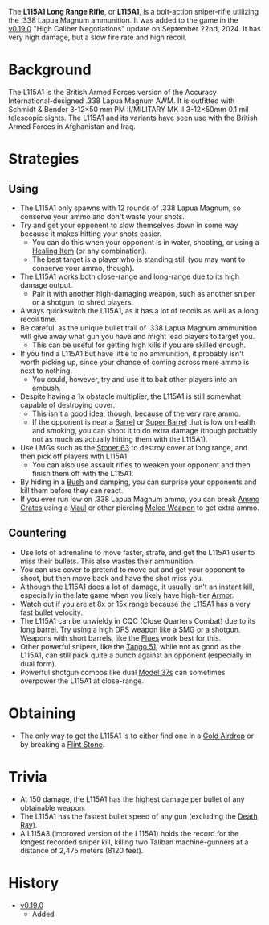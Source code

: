 The **L115A1 Long Range Rifle**, or **L115A1**, is a bolt-action sniper-rifle utilizing the .338 Lapua Magnum ammunition. It was added to the game in the [v0.19.0](https://github.com/HasangerGames/suroi/releases/tag/v0.19.0) "High Caliber Negotiations" update on September 22nd, 2024. It has very high damage, but a slow fire rate and high recoil.

# Background
The L115A1 is the British Armed Forces version of the Accuracy International-designed .338 Lapua Magnum AWM. It is outfitted with Schmidt & Bender 3-12×50 mm PM II/MILITARY MK II 3-12×50mm 0.1 mil telescopic sights. The L115A1 and its variants have seen use with the British Armed Forces in Afghanistan and Iraq.

# Strategies

## Using

- The L115A1 only spawns with 12 rounds of .338 Lapua Magnum, so conserve your ammo and don't waste your shots.
- Try and get your opponent to slow themselves down in some way because it makes hitting your shots easier.
  - You can do this when your opponent is in water, shooting, or using a [Healing Item](/healing) (or any combination).
  - The best target is a player who is standing still (you may want to conserve your ammo, though).
- The L115A1 works both close-range and long-range due to its high damage output.
  - Pair it with another high-damaging weapon, such as another sniper or a shotgun, to shred players.
- Always quickswitch the L115A1, as it has a lot of recoils as well as a long recoil time.
- Be careful, as the unique bullet trail of .338 Lapua Magnum ammunition will give away what gun you have and might lead players to target you.
  - This can be useful for getting high kills if you are skilled enough.
- If you find a L115A1 but have little to no ammunition, it probably isn't worth picking up, since your chance of coming across more ammo is next to nothing.
  - You could, however, try and use it to bait other players into an ambush.
- Despite having a 1x obstacle multiplier, the L115A1 is still somewhat capable of destroying cover.
  - This isn't a good idea, though, because of the very rare ammo.
  - If the opponent is near a [Barrel](/obstacles/barrel) or [Super Barrel](/obstacles/super_barrel) that is low on health and smoking, you can shoot it to do extra damage (though probably not as much as actually hitting them with the L115A1).
- Use LMGs such as the [Stoner 63](/weapons/guns/stoner_63) to destroy cover at long range, and then pick off players with L115A1.
  - You can also use assault rifles to weaken your opponent and then finish them off with the L115A1.
- By hiding in a [Bush](/obstacles/bush) and camping, you can surprise your opponents and kill them before they can react.
- If you ever run low on .338 Lapua Magnum ammo, you can break [Ammo Crates](/obstacles/ammo_crate) using a [Maul](/weapons/melee/maul) or other piercing [Melee Weapon](/weapons/melee) to get extra ammo.

## Countering
- Use lots of adrenaline to move faster, strafe, and get the L115A1 user to miss their bullets. This also wastes their ammunition.
- You can use cover to pretend to move out and get your opponent to shoot, but then move back and have the shot miss you.
- Although the L115A1 does a lot of damage, it usually isn't an instant kill, especially in the late game when you likely have high-tier [Armor](/equipment/armor).
- Watch out if you are at 8x or 15x range because the L115A1 has a very fast bullet velocity.
- The L115A1 can be unwieldy in CQC (Close Quarters Combat) due to its long barrel. Try using a high DPS weapon like a SMG or a shotgun. Weapons with short barrels, like the [Flues](/weapons/guns/flues) work best for this.
- Other powerful snipers, like the [Tango 51](/weapons/guns/tango_51), while not as good as the L115A1, can still pack quite a punch against an opponent (especially in dual form).
- Powerful shotgun combos like dual [Model 37s](/weapons/guns/model_37) can sometimes overpower the L115A1 at close-range.

# Obtaining
- The only way to get the L115A1 is to either find one in a [Gold Airdrop](/obstacles/gold_airdrop_crate) or by breaking a [Flint Stone](/obstacles/flint_stone).

# Trivia
- At 150 damage, the L115A1 has the highest damage per bullet of any obtainable weapon. 
- The L115A1 has the fastest bullet speed of any gun (excluding the [Death Ray](/weapons/guns/death_ray)).
- A L115A3 (improved version of the L115A1) holds the record for the longest recorded sniper kill, killing two Taliban machine-gunners at a distance of 2,475 meters (8120 feet).

# History
- [v0.19.0](https://github.com/HasangerGames/suroi/releases/tag/v0.19.0)
  - Added
